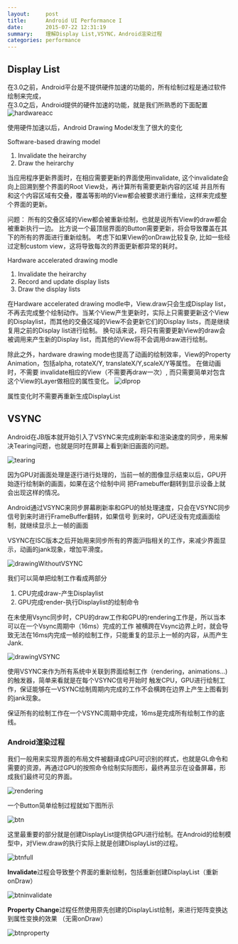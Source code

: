 ```yaml
---
layout:     post
title:      Android UI Performance I
date:       2015-07-22 12:31:19
summary:    理解Display List,VSYNC，Android渲染过程
categories: performance
---
```



## Display List  
在3.0之前，Android平台是不提供硬件加速的功能的，所有绘制过程是通过软件绘制来完成，  
在3.0之后，Android提供的硬件加速的功能，就是我们所熟悉的下面配置
![hardwareacc](http://7xkehk.com1.z0.glb.clouddn.com/hardwareacc.png)  

使用硬件加速以后，Android Drawing Model发生了很大的变化

Software-based drawing model

1. Invalidate the heirarchy  
2. Draw the heirarchy  

当应用程序更新界面时，在相应需要更新的界面使用invalidate, 这个invalidate会向上回溯到整个界面的Root View处，再计算所有需要更新内容的区域
并且所有和这个内容区域有交叠，覆盖等影响的View都会被要求进行重绘，这样来完成整个界面的更新。

问题：
所有的交叠区域的View都会被重新绘制，也就是说所有View的draw都会被重新执行一边。
比方说一个最顶层界面的Button需要更新，将会导致覆盖在其下的所有的界面进行重新绘制。
考虑下如果View的onDraw比较复杂, 比如一些经过定制custom view，这将导致每次的界面更新都异常的耗时。

Hardware accelerated drawing modle

1. Invalidate the heirarchy  
2. Record and update display lists  
3. Draw the display lists

在Hardware accelerated drawing modle中，View.draw只会生成Display list，不再去完成整个绘制动作。当某个View产生更新时，实际上只需要更新这个View
的Displaylist，而其他的交叠区域的View不会更新它们的Display lists，而是继续复用之前的Display list进行绘制。
换句话来说，将只有需要更新View的draw会被调用来产生新的Display list，而其他的View将不会调用draw进行绘制。

除此之外，hardware drawing mode也提高了动画的绘制效率，View的Property Animation，包括alpha, rotateX/Y, translateX/Y,scaleX/Y等属性。 在做动画时，不需要
invalidate相应的View（不需要再draw一次）, 而只需要简单对包含这个View的Layer做相应的属性变化。
![dlprop](http://7xkehk.com1.z0.glb.clouddn.com/dlprop.png)

属性变化时不需要再重新生成DisplayList

## VSYNC

Android在JB版本就开始引入了VSYNC来完成刷新率和渲染速度的同步，用来解决Tearing问题，也就是同时在屏幕上看到新旧画面的问题。

![tearing](http://7xkehk.com1.z0.glb.clouddn.com/tearing.png)

因为GPU对画面处理是逐行进行处理的，当前一帧的图像显示结束以后，GPU开始逐行绘制新的画面，如果在这个绘制中间
把Framebuffer翻转到显示设备上就会出现这样的情况。


Android通过VSYNC来同步屏幕刷新率和GPU的帧处理速度，只会在VSYNC同步信号到来时进行FrameBuffer翻转，如果信号
到来时，GPU还没有完成画面绘制，就继续显示上一帧的画面

VSYNC在ISC版本之后开始用来同步所有的界面沪指相关的工作，来减少界面显示，动画的jank现象，增加平滑度。

![drawingWithoutVSYNC](http://7xkehk.com1.z0.glb.clouddn.com/drawingWithoutVSYNC.png)

我们可以简单把绘制工作看成两部分

1. CPU完成draw-产生Displaylist
2. GPU完成render-执行Displaylist的绘制命令

在未使用Vsync同步时，CPU的draw工作和GPU的rendering工作是，所以当本可以在一个Vsync周期中（16ms）完成的工作
被横跨在Vsync边界上时，就会导致无法在16ms内完成一帧的绘制工作，只能重复的显示上一帧的内容，从而产生Jank.

![drawingVSYNC](http://7xkehk.com1.z0.glb.clouddn.com/drawingVSYC.png)

使用VSYNC来作为所有系统中关联到界面绘制工作（rendering，animations...)的触发器，简单来看就是在每个VSYNC信号开始时
触发CPU，GPU进行绘制工作，保证能够在一VSYNC绘制周期内完成的工作不会横跨在边界上产生上图看到的jank现象。

保证所有的绘制工作在一个VSYNC周期中完成，16ms是完成所有绘制工作的底线。

### Android渲染过程

我们一般用来实现界面的布局文件被翻译成GPU可识别的样式，也就是GL命令和需要的资源，再通过GPU的按照命令绘制实际图形，最终再显示在设备屏幕，形成我们最终可见的界面。

![rendering](http://7xkehk.com1.z0.glb.clouddn.com/performance2/rendering.png)

一个Button简单绘制过程就如下图所示

![btn](http://7xkehk.com1.z0.glb.clouddn.com/performance2/btnRender.png)

这里最重要的部分就是创建DisplayList提供给GPU进行绘制。在Android的绘制模型中，对View.draw的执行实际上就是创建DisplayList的过程。

![btnfull](http://7xkehk.com1.z0.glb.clouddn.com/performance2/btnRenderFull.png)

**Invalidate**过程会导致整个界面的重新绘制，包括重新创建DisplayList（重新onDraw）

![btninvalidate](http://7xkehk.com1.z0.glb.clouddn.com/performance2/btnRenderInvalidate.png)

**Property Change**过程任然使用原先创建的DisplayList绘制，来进行矩阵变换达到属性变换的效果 （无需onDraw）

![btnproperty](http://7xkehk.com1.z0.glb.clouddn.com/performance2/btnRenderProperty.png)
